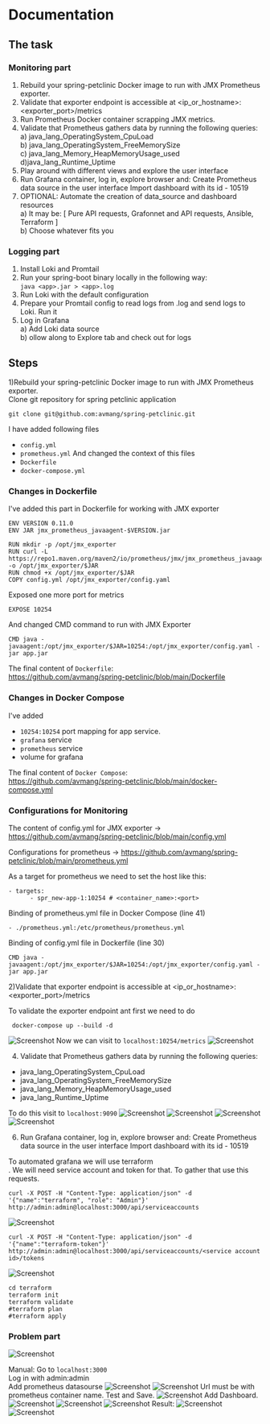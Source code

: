 # Documentation

## The task
### Monitoring part
1. Rebuild your spring-petclinic Docker image to run with JMX Prometheus exporter.
2. Validate that exporter endpoint is accessible at <ip_or_hostname>:<exporter_port>/metrics
3. Run Prometheus Docker container scrapping JMX metrics.
4. Validate that Prometheus gathers data by running the following queries:<br/>
a) java_lang_OperatingSystem_CpuLoad<br/>
b) java_lang_OperatingSystem_FreeMemorySize<br/>
c) java_lang_Memory_HeapMemoryUsage_used<br/>
d)java_lang_Runtime_Uptime<br/>
5. Play around with different views and explore the user interface
6. Run Grafana container, log in, explore browser and:
Create Prometheus data source in the user interface
Import dashboard with its id - 10519
7. OPTIONAL: Automate the creation of data_source and dashboard resources<br/>
 a) It may be: [
 Pure API requests,
 Grafonnet and API requests,
 Ansible,
 Terraform
]<br/>
b) Choose whatever fits you

### Logging part

1. Install Loki and Promtail
2. Run your spring-boot binary locally in the following way:<br>
    ``
    java <app>.jar > <app>.log
    ``
3. Run Loki with the default configuration
4. Prepare your Promtail config to read logs from <app>.log and send logs to Loki. Run it
5. Log in Grafana<br/>
a) Add Loki data source<br/>
b) ollow along to Explore tab and check out for logs

## Steps
1)Rebuild your spring-petclinic Docker image to run with JMX Prometheus exporter.<br/>
Clone git repository for spring petclinic application
```
git clone git@github.com:avmang/spring-petclinic.git
```
I have added following files
 - ``config.yml``
 - ``prometheus.yml``
And changed the context of this files
 - ``Dockerfile``
 - ``docker-compose.yml``

### Changes in Dockerfile
I've added this part in Dockerfile for working with JMX exporter
```
ENV VERSION 0.11.0
ENV JAR jmx_prometheus_javaagent-$VERSION.jar

RUN mkdir -p /opt/jmx_exporter
RUN curl -L https://repo1.maven.org/maven2/io/prometheus/jmx/jmx_prometheus_javaagent/$VERSION/$JAR -o /opt/jmx_exporter/$JAR
RUN chmod +x /opt/jmx_exporter/$JAR
COPY config.yml /opt/jmx_exporter/config.yaml
```
Exposed one more port for metrics
```
EXPOSE 10254
```
And changed CMD command to run with JMX Exporter
```
CMD java -javaagent:/opt/jmx_exporter/$JAR=10254:/opt/jmx_exporter/config.yaml -jar app.jar
```
The final content of ``Dockerfile``:<br/>
https://github.com/avmang/spring-petclinic/blob/main/Dockerfile

### Changes in Docker Compose 

I've added 
- ``10254:10254`` port mapping for app service.
- ``grafana`` service
- ``prometheus`` service
- volume for grafana 

The final content of ``Docker Compose``:<br/>
https://github.com/avmang/spring-petclinic/blob/main/docker-compose.yml

### Configurations for Monitoring

The content of config.yml for JMX exporter -> https://github.com/avmang/spring-petclinic/blob/main/config.yml

Configurations for prometheus -> https://github.com/avmang/spring-petclinic/blob/main/prometheus.yml

As a target for prometheus we need to set the host like this:
```
- targets:
      - spr_new-app-1:10254 # <container_name>:<port>
```
Binding of prometheus.yml file in Docker Compose (line 41)
```
- ./prometheus.yml:/etc/prometheus/prometheus.yml
```
Binding of config.yml file in Dockerfile (line 30)
```
CMD java -javaagent:/opt/jmx_exporter/$JAR=10254:/opt/jmx_exporter/config.yaml -jar app.jar
```

2)Validate that exporter endpoint is accessible at <ip_or_hostname>:<exporter_port>/metrics

To validate the exporter endpoint ant first we need to do
```
 docker-compose up --build -d
```
![Screenshot](../screenshots/monitoring/containers.png)
Now we can visit to ``localhost:10254/metrics``
![Screenshot](../screenshots/monitoring/metrics.png)

4) Validate that Prometheus gathers data by running the following queries:<br/>
- java_lang_OperatingSystem_CpuLoad<br/>
-  java_lang_OperatingSystem_FreeMemorySize<br/>
- java_lang_Memory_HeapMemoryUsage_used<br/>
- java_lang_Runtime_Uptime<br/>

To do this visit to ``localhost:9090``
![Screenshot](../screenshots/monitoring/1.png)
![Screenshot](../screenshots/monitoring/2.png)
![Screenshot](../screenshots/monitoring/3.png)
![Screenshot](../screenshots/monitoring/4.png)

6)  Run Grafana container, log in, explore browser and:
Create Prometheus data source in the user interface
Import dashboard with its id - 10519

To automated grafana we will use terraform<br/>.
We will need service account and token for that. To gather that use this requests.
```
curl -X POST -H "Content-Type: application/json" -d '{"name":"terraform", "role": "Admin"}' http://admin:admin@localhost:3000/api/serviceaccounts
```
![Screenshot](../screenshots/monitoring/r1.png)
```
curl -X POST -H "Content-Type: application/json" -d '{"name":"terraform-token"}' http://admin:admin@localhost:3000/api/serviceaccounts/<service account id>/tokens
```
![Screenshot](../screenshots/monitoring/r2.png)
```
cd terraform
terraform init
terraform validate
#terraform plan
#terraform apply
```
### Problem part
![Screenshot](../screenshots/monitoring/problem.png)

Manual:
Go to ``localhost:3000``<br/>
Log in with admin:admin <br/>
Add prometheus datasourse 
![Screenshot](../screenshots/monitoring/ds.png)
![Screenshot](../screenshots/monitoring/pds.png)
Url must be with prometheus container name. Test and Save.
![Screenshot](../screenshots/monitoring/tas.png)
Add Dashboard.
![Screenshot](../screenshots/monitoring/db.png)
![Screenshot](../screenshots/monitoring/idb.png)
![Screenshot](../screenshots/monitoring/dashboard.png)
Result:
![Screenshot](../screenshots/monitoring/res1.png)
![Screenshot](../screenshots/monitoring/res2.png)
